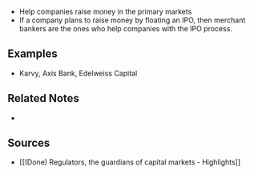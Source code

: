 - Help companies raise money in the primary markets
- If a company plans to raise money by floating an IPO, then merchant bankers are the ones who help companies with the IPO process.

## Examples
- Karvy, Axis Bank, Edelweiss Capital

## Related Notes
- 

## Sources
- [[(Done) Regulators, the guardians of capital markets - Highlights]] 